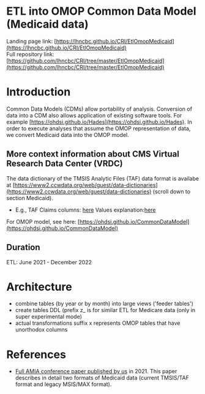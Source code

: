 # ETL into OMOP Common Data Model (Medicaid data)

Landing page link: [https://lhncbc.github.io/CRI/EtlOmopMedicaid](https://lhncbc.github.io/CRI/EtlOmopMedicaid)  
Full repository link: [https://github.com/lhncbc/CRI/tree/master/EtlOmopMedicaid](https://github.com/lhncbc/CRI/tree/master/EtlOmopMedicaid)  

# Introduction
Common Data Models (CDMs) allow portability of analysis. Conversion of data into a CDM also allows application of existing software tools. For example [https://ohdsi.github.io/Hades](https://ohdsi.github.io/Hades). In order to execute analyses that assume the OMOP representation of data, we convert Medicaid data into the OMOP model.

## More context information about CMS Virtual Research Data Center (VRDC)

The data dictionary of the TMSIS Analytic Files (TAF) data format is availabe at [https://www2.ccwdata.org/web/guest/data-dictionaries](https://www2.ccwdata.org/web/guest/data-dictionaries) (scroll down to section Medicaid).  
 - E.g., TAF Claims columns: [here](https://www2.ccwdata.org/documents/10280/19022436/record-layout-taf-claims.xlsx)  Values explanation:[here](https://www2.ccwdata.org/documents/10280/19022436/codebook-taf-claims.pdf)

For OMOP model, see here: [https://ohdsi.github.io/CommonDataModel](https://ohdsi.github.io/CommonDataModel)

## Duration
ETL: June 2021 - December 2022

# Architecture
- combine tables (by year or by month) into large views  ('feeder tables')
- create tables DDL (prefix z_ is for similar ETL for Medicare data (only in super experimental mode)
- actual transformations  suffix x represents OMOP tables that have unorthodox columns

# References
* [Full AMIA conference paper published by us](https://www.researchgate.net/publication/346632577_Data_Characterization_of_Medicaid_Legacy_and_New_Data_Formats_in_the_CMS_Virtual_Research_Data_Center) in 2021. This paper describes in detail two formats of Medicaid data (current TMSIS/TAF format and legacy MSIS/MAX format). 
